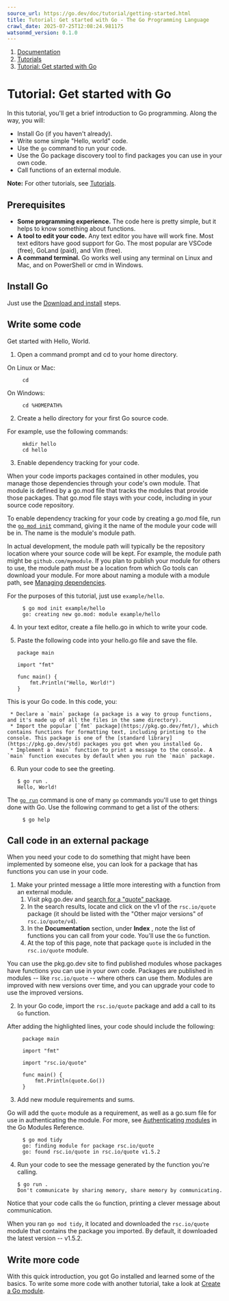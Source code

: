 ```yaml
---
source_url: https://go.dev/doc/tutorial/getting-started.html
title: Tutorial: Get started with Go - The Go Programming Language
crawl_date: 2025-07-25T12:08:24.981175
watsonmd_version: 0.1.0
---
```


1. [ Documentation ](/doc/)
  2. [ Tutorials ](/doc/tutorial/)
  3. [ Tutorial: Get started with Go ](/doc/tutorial/getting-started)



# Tutorial: Get started with Go

In this tutorial, you'll get a brief introduction to Go programming. Along the way, you will: 

  * Install Go (if you haven't already).
  * Write some simple "Hello, world" code.
  * Use the `go` command to run your code.
  * Use the Go package discovery tool to find packages you can use in your own code. 
  * Call functions of an external module.

**Note:** For other tutorials, see [Tutorials](/doc/tutorial/index.html). 

## Prerequisites

  * **Some programming experience.** The code here is pretty simple, but it helps to know something about functions. 
  * **A tool to edit your code.** Any text editor you have will work fine. Most text editors have good support for Go. The most popular are VSCode (free), GoLand (paid), and Vim (free). 
  * **A command terminal.** Go works well using any terminal on Linux and Mac, and on PowerShell or cmd in Windows. 



## Install Go

Just use the [Download and install](/doc/install) steps.

## Write some code

Get started with Hello, World. 

  1. Open a command prompt and cd to your home directory. 

On Linux or Mac: 
         
         cd
         

On Windows: 
         
         cd %HOMEPATH%
         

  2. Create a hello directory for your first Go source code. 

For example, use the following commands: 
         
         mkdir hello
         cd hello
         

  3. Enable dependency tracking for your code. 

When your code imports packages contained in other modules, you manage those dependencies through your code's own module. That module is defined by a go.mod file that tracks the modules that provide those packages. That go.mod file stays with your code, including in your source code repository. 

To enable dependency tracking for your code by creating a go.mod file, run the [`go mod init`](/ref/mod#go-mod-init) command, giving it the name of the module your code will be in. The name is the module's module path.

In actual development, the module path will typically be the repository location where your source code will be kept. For example, the module path might be `github.com/mymodule`. If you plan to publish your module for others to use, the module path _must_ be a location from which Go tools can download your module. For more about naming a module with a module path, see [Managing dependencies](/doc/modules/managing-dependencies#naming_module). 

For the purposes of this tutorial, just use `example/hello`. 
         
         $ go mod init example/hello
         go: creating new go.mod: module example/hello
         

  4. In your text editor, create a file hello.go in which to write your code.

  5. Paste the following code into your hello.go file and save the file.
         
         package main
         
         import "fmt"
         
         func main() {
             fmt.Println("Hello, World!")
         }
         

This is your Go code. In this code, you: 

     * Declare a `main` package (a package is a way to group functions, and it's made up of all the files in the same directory). 
     * Import the popular [`fmt` package](https://pkg.go.dev/fmt/), which contains functions for formatting text, including printing to the console. This package is one of the [standard library](https://pkg.go.dev/std) packages you got when you installed Go. 
     * Implement a `main` function to print a message to the console. A `main` function executes by default when you run the `main` package. 
  6. Run your code to see the greeting.
         
         $ go run .
         Hello, World!
         

The [`go run`](/cmd/go/#hdr-Compile_and_run_Go_program) command is one of many `go` commands you'll use to get things done with Go. Use the following command to get a list of the others: 
         
         $ go help
         




## Call code in an external package

When you need your code to do something that might have been implemented by someone else, you can look for a package that has functions you can use in your code. 

  1. Make your printed message a little more interesting with a function from an external module. 
     1. Visit pkg.go.dev and [search for a "quote" package](https://pkg.go.dev/search?q=quote). 
     2. In the search results, locate and click on the v1 of the `rsc.io/quote` package (it should be listed with the "Other major versions" of `rsc.io/quote/v4`). 
     3. In the **Documentation** section, under **Index** , note the list of functions you can call from your code. You'll use the `Go` function. 
     4. At the top of this page, note that package `quote` is included in the `rsc.io/quote` module. 

You can use the pkg.go.dev site to find published modules whose packages have functions you can use in your own code. Packages are published in modules -- like `rsc.io/quote` \-- where others can use them. Modules are improved with new versions over time, and you can upgrade your code to use the improved versions. 

  2. In your Go code, import the `rsc.io/quote` package and add a call to its `Go` function. 

After adding the highlighted lines, your code should include the following: 
         
         package main
         
         import "fmt"
         
         import "rsc.io/quote"
         
         func main() {
             fmt.Println(quote.Go())
         }
         

  3. Add new module requirements and sums. 

Go will add the `quote` module as a requirement, as well as a go.sum file for use in authenticating the module. For more, see [Authenticating modules](/ref/mod#authenticating) in the Go Modules Reference. 
         
         $ go mod tidy
         go: finding module for package rsc.io/quote
         go: found rsc.io/quote in rsc.io/quote v1.5.2
         

  4. Run your code to see the message generated by the function you're calling. 
         
         $ go run .
         Don't communicate by sharing memory, share memory by communicating.
         

Notice that your code calls the `Go` function, printing a clever message about communication. 

When you ran `go mod tidy`, it located and downloaded the `rsc.io/quote` module that contains the package you imported. By default, it downloaded the latest version -- v1.5.2. 




## Write more code

With this quick introduction, you got Go installed and learned some of the basics. To write some more code with another tutorial, take a look at [Create a Go module](/doc/tutorial/create-module.html).